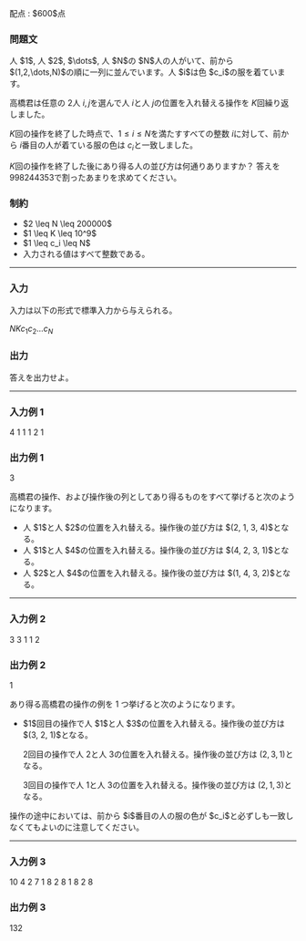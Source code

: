 
<div>

<span>

<span>

<p>
配点 : $600$点
</p>

<div>

<section>

### **問題文**

<p>
人 $1$, 人 $2$, $\dots$, 人 $N$の $N$人の人がいて、前から $(1,2,\dots,N)$の順に一列に並んでいます。人 $i$は色 $c_i$の服を着ています。

高橋君は任意の $2$人 $i,j$を選んで人 $i$と人 $j$の位置を入れ替える操作を $K$回繰り返しました。

$K$回の操作を終了した時点で、$1 \leq i \leq N$を満たすすべての整数 $i$に対して、前から $i$番目の人が着ている服の色は $c_i$と一致しました。

$K$回の操作を終了した後にあり得る人の並び方は何通りありますか？ 答えを $998244353$で割ったあまりを求めてください。
</p>

</section>

</div>

<div>

<section>

### **制約**

<ul>

<li>
$2 \leq N \leq 200000$
</li>

<li>
$1 \leq K \leq 10^9$
</li>

<li>
$1 \leq c_i \leq N$
</li>

<li>
入力される値はすべて整数である。
</li>

</ul>

</section>

</div>

---

<div>

<div>

<section>

### **入力**

<p>
入力は以下の形式で標準入力から与えられる。
</p>

<div>

$N$$K$$c_1$$c_2$$\dots$$c_N$
</div>

</section>

</div>

<div>

<section>

### **出力**

<p>
答えを出力せよ。
</p>

</section>

</div>

</div>

---

<div>

<section>

### **入力例 1**

<div>

4 1
1 1 2 1

</div>

</section>

</div>

<div>

<section>

### **出力例 1**

<div>

3

</div>

<p>
高橋君の操作、および操作後の列としてあり得るものをすべて挙げると次のようになります。
</p>

<ul>

<li>
人 $1$と人 $2$の位置を入れ替える。操作後の並び方は $(2, 1, 3, 4)$となる。
</li>

<li>
人 $1$と人 $4$の位置を入れ替える。操作後の並び方は $(4, 2, 3, 1)$となる。
</li>

<li>
人 $2$と人 $4$の位置を入れ替える。操作後の並び方は $(1, 4, 3, 2)$となる。
</li>

</ul>

</section>

</div>

---

<div>

<section>

### **入力例 2**

<div>

3 3
1 1 2

</div>

</section>

</div>

<div>

<section>

### **出力例 2**

<div>

1

</div>

<p>
あり得る高橋君の操作の例を 1 つ挙げると次のようになります。
</p>

<ul>

<li>
$1$回目の操作で人 $1$と人 $3$の位置を入れ替える。操作後の並び方は $(3, 2, 1)$となる。

$2$回目の操作で人 $2$と人 $3$の位置を入れ替える。操作後の並び方は $(2, 3, 1)$となる。

$3$回目の操作で人 $1$と人 $3$の位置を入れ替える。操作後の並び方は $(2, 1, 3)$となる。
</li>

</ul>

<p>
操作の途中においては、前から $i$番目の人の服の色が $c_i$と必ずしも一致しなくてもよいのに注意してください。  
</p>

</section>

</div>

---

<div>

<section>

### **入力例 3**

<div>

10 4
2 7 1 8 2 8 1 8 2 8

</div>

</section>

</div>

<div>

<section>

### **出力例 3**

<div>

132

</div>

</section>

</div>

</span>

</span>

</div>
